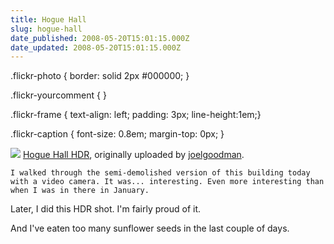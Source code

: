 ```yaml
---
title: Hogue Hall
slug: hogue-hall
date_published: 2008-05-20T15:01:15.000Z
date_updated: 2008-05-20T15:01:15.000Z
---
```


.flickr-photo { border: solid 2px #000000; }

.flickr-yourcomment { }

.flickr-frame { text-align: left; padding: 3px; line-height:1em;}

.flickr-caption { font-size: 0.8em; margin-top: 0px; }

[![](http://farm3.static.flickr.com/2266/2509718560_d6ec829933.jpg)](http://www.flickr.com/photos/asilentthing/2509718560/)
[Hogue Hall HDR](http://www.flickr.com/photos/asilentthing/2509718560/), originally uploaded by [joelgoodman](http://www.flickr.com/people/asilentthing/).

	I walked through the semi-demolished version of this building today with a video camera. It was... interesting. Even more interesting than when I was in there in January.

Later, I did this HDR shot. I'm fairly proud of it. 

And I've eaten too many sunflower seeds in the last couple of days.
